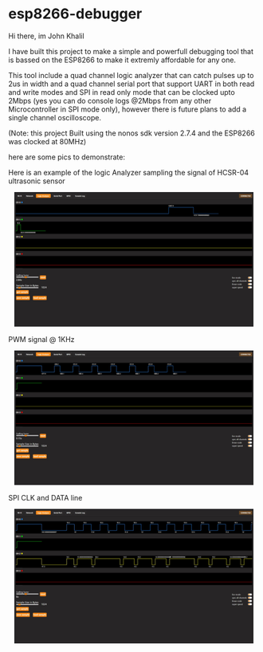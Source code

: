 # esp8266-debugger

Hi there, im John Khalil

I have built this project to make a simple and powerfull debugging tool that is bassed on the ESP8266 to make it extremly affordable for any one.

This tool include a quad channel logic analyzer that can catch pulses up to 2us in width and a quad channel serial port that support UART in both read and write modes and SPI in read only mode that can be clocked upto 2Mbps (yes you can do console logs @2Mbps from any other Microcontroller in SPI mode only), however there is future plans to add a single channel oscilloscope.

(Note: this project Built using the nonos sdk version 2.7.4 and the ESP8266 was clocked at 80MHz)

here are some pics to demonstrate:

Here is an example of the logic Analyzer sampling the signal of HCSR-04 ultrasonic sensor
<p align="center">
  <img src="https://github.com/John-Khalil/esp8266-debugger/blob/main/pics/hcsr04%20test.jpg?raw=true" width="480" >
</p>

PWM signal @ 1KHz
<p align="center">
  <img src="https://github.com/John-Khalil/esp8266-debugger/blob/main/pics/pwm%20test.jpg?raw=true" width="480" >
</p>

SPI CLK and DATA line
<p align="center">
  <img src="https://github.com/John-Khalil/esp8266-debugger/blob/main/pics/SPI%20test.jpg?raw=true" width="480" >
</p>
